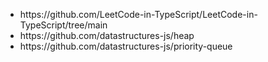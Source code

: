 <ul>
 <li>https://github.com/LeetCode-in-TypeScript/LeetCode-in-TypeScript/tree/main </li>
 <li>https://github.com/datastructures-js/heap</li>
 <li>https://github.com/datastructures-js/priority-queue</li>
</ul>





